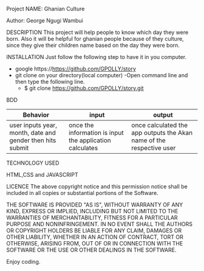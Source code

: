 Project NAME:
Ghanian Culture

Author:
George Ngugi Wambui

DESCRIPTION
This project will help people to know which day they were born. Also it will be helpful for ghanian people because of they culture, since they give their children name based on the day they were born.


INSTALLATION
Just follow the following step to have it in you computer.
* google https://https://github.com/GPOLLY/story
* git clone on your directory(local computer)
    -Open command line and then type the following line. 
    - $ git clone https://github.com/GPOLLY/story.git

BDD

| Behavior| input | output |
| -------- | -------- | -------- |
| user inputs year, month, date and gender then hits submit   | once the information is input the application calculates    | once calculated the app outputs the Akan name of the respective user     |

TECHNOLOGY USED

HTML,CSS and JAVASCRIPT


LICENCE
The above copyright notice and this permission notice shall be included in all copies or substantial portions of the Software.

THE SOFTWARE IS PROVIDED "AS IS", WITHOUT WARRANTY OF ANY KIND, EXPRESS OR IMPLIED, INCLUDING BUT NOT LIMITED TO THE WARRANTIES OF MERCHANTABILITY, FITNESS FOR A PARTICULAR PURPOSE AND NONINFRINGEMENT. IN NO EVENT SHALL THE AUTHORS OR COPYRIGHT HOLDERS BE LIABLE FOR ANY CLAIM, DAMAGES OR OTHER LIABILITY, WHETHER IN AN ACTION OF CONTRACT, TORT OR OTHERWISE, ARISING FROM, OUT OF OR IN CONNECTION WITH THE SOFTWARE OR THE USE OR OTHER DEALINGS IN THE SOFTWARE.


Enjoy coding.

